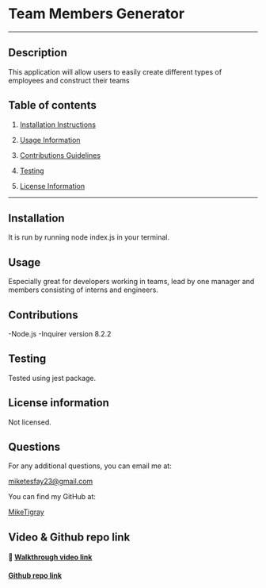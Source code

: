 # Team Members Generator

---

## Description

This application will allow users to easily create different types of employees and construct their teams

## Table of contents

1. [Installation Instructions](#installation)

2. [Usage Information](#usage)

3. [Contributions Guidelines](#contributions)

4. [Testing](#testing)

5. [License Information](#license)

---

## <a id="installation">Installation </a>

It is run by running node index.js in your terminal.

## <a id="usage"> Usage </a>

Especially great for developers working in teams, lead by one manager and members consisting of interns and engineers.

## <a id="contributions"> Contributions </a>

-Node.js -Inquirer version 8.2.2

## <a id="testing">Testing</a>

Tested using jest package.

## <a id="license">License information</a>

Not licensed.

## <a id= "questions"> Questions </a>

For any additional questions, you can email me at:

[miketesfay23@gmail.com](https://miketesfay23@gmail.com)

You can find my GitHub at:

[MikeTigray](https://MikeTigray@github.com)

## Video & Github repo link

#### 🎥 [Walkthrough video link](https://youtu.be/gPaEGzdEZ0w)

#### [Github repo link](https://github.com/MikeTigray/team-profile-generator)
